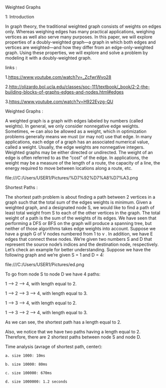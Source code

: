 Weighted Graphs

1: Introduction

In graph theory, the traditional weighted graph consists of weights on edges only. Whereas weighing edges has many practical applications, weighing vertices as well also serve many purposes. In this paper, we will explore properties of a doubly-weighted graph—a graph in which both edges and vertices are weighted—and how they differ from an edge-only-weighted graph. Using these properties, we will explore and solve a problem by modeling it with a doubly-weighted graph.

links :

1.https://www.youtube.com/watch?v=_ZcfwrWvo28

2.http://olizardo.bol.ucla.edu/classes/soc-111/textbook/_book/2-2-the-building-blocks-of-graphs-edges-and-nodes.html#edges

3.https://www.youtube.com/watch?v=H922Eyzg-QU

Weighted Graphs :

A weighted graph is a graph with edges labeled by numbers (called weights). In general, we only consider nonnegative edge weights. Sometimes, ∞ can also be allowed as a weight, which in optimization problems generally means we must (or may not) use that edge.
In many applications, each edge of a graph has an associated numerical value, called a weight. Usually, the edge weights are nonnegative integers. Weighted graphs may be either directed or undirected.
The weight of an edge is often referred to as the “cost” of the edge. In applications, the weight may be a measure of the length of a route, the capacity of a line, the energy required to move between locations along a route, etc.


file:///C:/Users/USER1/Pictures/%D7%92%D7%A8%D7%A3.png


Shortest Paths :

The shortest path problem is about finding a path between 2 vertices in a graph such that the total sum of the edges weights is minimum.
Given a weighted graph, and a designated node S, we would like to find a path of least total weight from S to each of the other vertices in the graph. The total weight of a path is the sum of the weights of its edges.
We have seen that performing a DFS or BFS on the graph will produce a spanning tree, but neither of those algorithms takes edge weights into account.
Suppose we have a graph G of V nodes numbered from 1 to v . In addition, we have E edges that connect these nodes. We’re given two numbers S and D that represent the source node’s indices and the destination node, respectively.
Let’s check an example for better understanding. Suppose we have the following graph and we’re given S = 1 and D = 4:


file:///C:/Users/USER1/Pictures/ed.png


To go from node S to node D we have 4 paths:

1 --> 2 --> 4, with length equal to 2.

1 --> 2 --> 3 --> 4, with length equal to 3.

1 --> 3 --> 4, with length equal to 2.

1 --> 3 --> 2 --> 4, with length equal to 3.

As we can see, the shortest path has a length equal to 2.

Also, we notice that we have two paths having a length equal to 2. Therefore, there are 2 shortest paths between node S and node D.

Time analysis (avrage of shortest path, center):

	a. size 1000: 10ms
  
	b. size 10000: 80ms
  
	c. size 100000: 670ms
  
	d. size 1000000: 1.2 seconds
